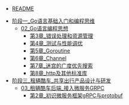 * [README](README.md)

- [阶段一_Go语言基础入门和编程思维]()
    - [02_Go语言编程思想]()
        - [第3章_错误处理和资源管理](./阶段一_Go语言基础入门和编程思维/02_Go语言编程思想/第3章_错误处理和资源管理/README.md)
        - [第4章_测试与性能调优](./阶段一_Go语言基础入门和编程思维/02_Go语言编程思想/第4章_测试与性能调优/README.md)
        - [第5章_Goroutine](./阶段一_Go语言基础入门和编程思维/02_Go语言编程思想/第5章_Goroutine/README.md)
        - [第6章_Channel](./阶段一_Go语言基础入门和编程思维/02_Go语言编程思想/第6章_Channel/README.md)
        - [第7章_迷宫的广度优先搜索](./阶段一_Go语言基础入门和编程思维/02_Go语言编程思想/第7章_迷宫的广度优先搜索/README.md)
        - [第8章_http及其他标准库](./阶段一_Go语言基础入门和编程思维/02_Go语言编程思想/第8章_http及其他标准库/README.md)
- [阶段三_租辆酷车_共享出行产品设计与研发]()
    - [03_租辆酷车后端_接入微服务GRPC]()
        - [第2章_初识微服务框架gRPC与protobuf](./阶段三_租辆酷车_共享出行产品设计与研发/03_租辆酷车后端_接入微服务GRPC/第2章_初识微服务框架gRPC与protobuf/README.md)
